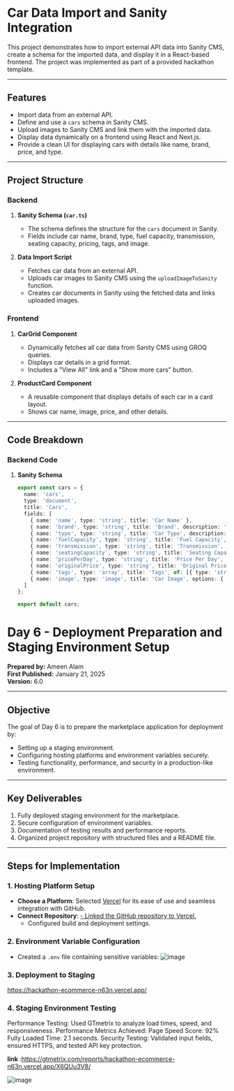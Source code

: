# Car Data Import and Sanity Integration

This project demonstrates how to import external API data into Sanity CMS, create a schema for the imported data, and display it in a React-based frontend. The project was implemented as part of a provided hackathon template.

---

## Features
- Import data from an external API.
- Define and use a `cars` schema in Sanity CMS.
- Upload images to Sanity CMS and link them with the imported data.
- Display data dynamically on a frontend using React and Next.js.
- Provide a clean UI for displaying cars with details like name, brand, price, and type.

---

## Project Structure
### Backend
1. **Sanity Schema (`car.ts`)**
   - The schema defines the structure for the `cars` document in Sanity.
   - Fields include car name, brand, type, fuel capacity, transmission, seating capacity, pricing, tags, and image.

2. **Data Import Script**
   - Fetches car data from an external API.
   - Uploads car images to Sanity CMS using the `uploadImageToSanity` function.
   - Creates car documents in Sanity using the fetched data and links uploaded images.

### Frontend
1. **CarGrid Component**
   - Dynamically fetches all car data from Sanity CMS using GROQ queries.
   - Displays car details in a grid format.
   - Includes a "View All" link and a "Show more cars" button.

2. **ProductCard Component**
   - A reusable component that displays details of each car in a card layout.
   - Shows car name, image, price, and other details.

---

## Code Breakdown

### Backend Code
1. **Sanity Schema**
   ```typescript
   export const cars = {
     name: 'cars',
     type: 'document',
     title: 'Cars',
     fields: [
       { name: 'name', type: 'string', title: 'Car Name' },
       { name: 'brand', type: 'string', title: 'Brand', description: 'Brand of the car (e.g., Nissan, Tesla, etc.)' },
       { name: 'type', type: 'string', title: 'Car Type', description: 'Type of the car (e.g., Sport, Sedan, SUV, etc.)' },
       { name: 'fuelCapacity', type: 'string', title: 'Fuel Capacity', description: 'Fuel capacity or battery capacity (e.g., 90L, 100kWh)' },
       { name: 'transmission', type: 'string', title: 'Transmission', description: 'Type of transmission (e.g., Manual, Automatic)' },
       { name: 'seatingCapacity', type: 'string', title: 'Seating Capacity', description: 'Number of seats (e.g., 2 People, 4 seats)' },
       { name: 'pricePerDay', type: 'string', title: 'Price Per Day', description: 'Rental price per day' },
       { name: 'originalPrice', type: 'string', title: 'Original Price', description: 'Original price before discount (if applicable)' },
       { name: 'tags', type: 'array', title: 'Tags', of: [{ type: 'string' }], options: { layout: 'tags' } },
       { name: 'image', type: 'image', title: 'Car Image', options: { hotspot: true } }
     ]
   };

   export default cars;


# Day 6 - Deployment Preparation and Staging Environment Setup

**Prepared by:** Ameen Alam  
**First Published:** January 21, 2025  
**Version:** 6.0  

---

## **Objective**
The goal of Day 6 is to prepare the marketplace application for deployment by:
- Setting up a staging environment.
- Configuring hosting platforms and environment variables securely.
- Testing functionality, performance, and security in a production-like environment.

---

## **Key Deliverables**
1. Fully deployed staging environment for the marketplace.
2. Secure configuration of environment variables.
3. Documentation of testing results and performance reports.
4. Organized project repository with structured files and a README file.

---

## **Steps for Implementation**

### 1. **Hosting Platform Setup**
- **Choose a Platform**: Selected [Vercel](https://vercel.com) for its ease of use and seamless integration with GitHub.
- **Connect Repository**: 
 [ - Linked the GitHub repository to Vercel.](https://github.com/Hashirnadeemkhan/hackathon-ecommerce)
  - Configured build and deployment settings.

### 2. **Environment Variable Configuration**
- Created a `.env` file containing sensitive variables:
![image](https://github.com/user-attachments/assets/a892e055-1efc-4b71-a902-695dfc79fd45)

### 3. **Deployment to Staging**
https://hackathon-ecommerce-n63n.vercel.app/

### 4. **Staging Environment Testing**
Performance Testing: Used GTmetrix to analyze load times, speed, and responsiveness.
Performance Metrics Achieved:
Page Speed Score: 92%
Fully Loaded Time: 2.1 seconds.
Security Testing: Validated input fields, ensured HTTPS, and tested API key protection.

**link** :https://gtmetrix.com/reports/hackathon-ecommerce-n63n.vercel.app/X6QUu3V8/

![image](https://github.com/user-attachments/assets/7c635c5c-5a75-4612-aa32-9516788c6c88)






